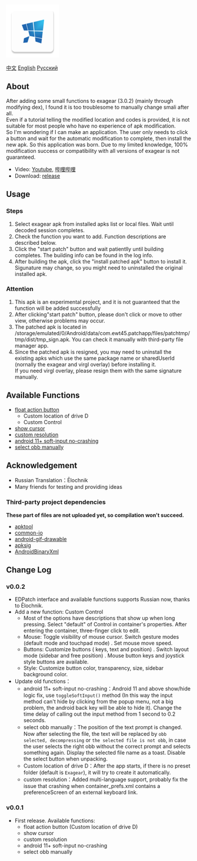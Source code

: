 ![icon](/patchapp/src/main/res/mipmap-xxhdpi/ic_launcher.png)

[中文](../readme.md)    [English](./readme_en.md)    [Русский](./readme_ru.md)

## About
After adding some small functions to exagear (3.0.2) (mainly through modifying dex), I found it is too troublesome to manually change smali after all. \
Even if a tutorial telling the modified location and codes is provided, it is not suitable for most people who have no experience of apk modification.\
So I'm wondering if I can make an application. The user only needs to click a button and wait for the automatic modification to complete, then install the new apk. So this application was born. Due to my limited knowledge, 100% modification success or compatibility with all versions of exagear is not guaranteed.

- Video: [Youtube](https://youtu.be/t0y_AcWhZxI), [哔哩哔哩](https://www.bilibili.com/video/BV1mY411X7Nn/)
- Download: [release](https://github.com/ewt45/EDPatch/releases)
## Usage
### Steps
1. Select exagear apk from installed apks list or local files. Wait until decoded session completes.
2. Check the function you want to add. Function descriptions  are described below.
3. Click the "start patch" button and wait patientlly until building completes. The building info can be found in the log info.
4. After building the apk, click the "install patched apk" button to install it. Sigunature may change, so you might need to uninstalled the original installed apk.

### Attention
1. This apk is an experimental project, and it is not guaranteed that the function will be added successfully
2. After clicking"start patch" button, please don't click or move to other view, otherwise problems may occur.
3. The patched apk is located in  /storage/emulated/0/Android/data/com.ewt45.patchapp/files/patchtmp/tmp/dist/tmp_sign.apk. You can check it manually with third-party file manager app. 
4. Since the patched apk is resigned, you may need to uninstall the existing apks which use the same package name or sharedUserId (nornally the exagear and virgl overlay) before installing it. \
If you need virgl overlay, please resign them with the same signature manually.


## Available Functions
- [float action button](https://ewt45.github.io/blogs/2022/winter/exagearFab/) 
  - Custom location of drive D
  - Custom Control
- [show cursor](https://ewt45.github.io/blogs/2022/winter/exagearDefaultCursor/)
- [custom resolution](https://ewt45.github.io/blogs/2022/autumn/exagearCustomResl/)
- [android 11+ soft-input no-crashing](https://ewt45.github.io/blogs/2022/autumn/exagearKeyboard/)
- [select obb manually](https://ewt45.github.io/blogs/2022/winter/exagearFindObb/)


## Acknowledgement
- Russian Translation：Ēlochnik
- Many friends for testing and providing ideas
### Third-party project dependencies
**These part of files are not uploaded yet, so compilation won't succeed.**
- [apktool](https://ibotpeaches.github.io/Apktool/)
- [common-io](https://commons.apache.org/proper/commons-io/)
- [android-gif-drawable](https://github.com/koral--/android-gif-drawable)
- [apksig](https://android.googlesource.com/platform/tools/apksig)
- [AndroidBinaryXml](https://github.com/senswrong/AndroidBinaryXml)


## Change Log

### v0.0.2
- EDPatch interface and available functions supports Russian now, thanks to Ēlochnik.
- Add a new function: Custom Control
  - Most of the options have descriptions that show up when long pressing. Select "default" of Control in container's properties. After entering the container, three-finger click to edit.
  - Mouse: Toggle visibility of mouse cursor. Switch gesture modes (default mode and touchpad mode) . Set mouse move speed.
  - Buttons: Customize buttons ( keys, text and position) . Switch layout mode (sidebar and free position) . Mouse button keys and joystick style buttons are available.
  - Style: Customize button color, transparency, size, sidebar background color.
- Update old functions：
  - android 11+ soft-input no-crashing：Android 11 and above show/hide logic fix, use `toggleSoftInput()` method (In this way the input method can't hide by clicking from the popup menu, not a big problem, the android back key will be able to hide it). Change the time delay of calling out the input method from 1 second to 0.2 seconds.
  - select obb manually：The position of the text prompt is changed. Now after selecting the file, the text will be replaced by `obb selected, decompressing` or `the selected file is not obb`, in case the user selects the right obb without the correct prompt and selects something again. Display the selected file name as a toast. Disable the select button when unpacking.
  - Custom location of drive D：After the app starts, if there is no preset folder (default is `Exagear`), it will try to create it automatically.
  - custom resolution：Added multi-language support, probably fix the issue that crashing when container_prefs.xml contains a preferenceScreen of an external keyboard link.


### v0.0.1
- First release. Available functions: 
  - float action button (Custom location of drive D)
  - show cursor
  - custom resolution
  - android 11+ soft-input no-crashing
  - select obb manually